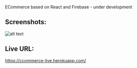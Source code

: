 ECommerce based on React and Firebase - under development

## Screenshots:

![alt text](https://github.com/ldilov/crcommerce/blob/main/doc/screen-1.gif 'Screenshot 1')

## Live URL:

https://ccommerce-live.herokuapp.com/

